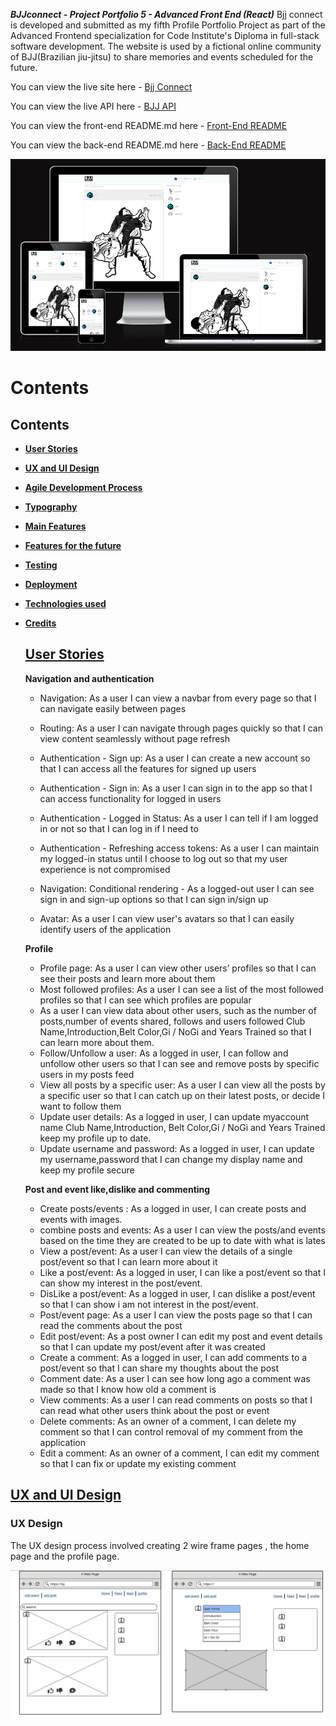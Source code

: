 **_BJJconnect - Project Portfolio 5 - Advanced Front End (React)_**
Bjj connect is developed and submitted as my fifth Profile Portfolio Project as part of the Advanced Frontend specialization for Code Institute's Diploma in full-stack software development. The website is used by a fictional online community of BJJ(Brazilian jiu-jitsu) to share memories and events scheduled for the future.

You can view the live site here - <a href="https://bjj-fcb7bcc1efc9.herokuapp.com/" target="_blank" rel="noopener">Bjj Connect</a>

You can view the live API here - <a href="https://pp5-bjj-api-2269f4220822.herokuapp.com/" target="_blank" rel="noopener">BJJ API</a>

You can view the front-end README.md here - <a href="" target="_blank" rel="noopener"> Front-End README</a>

You can view the back-end README.md here - <a href="" target="_blank" rel="noopener"> Back-End README</a>

![BJJ connect responsive design](/src/assets/readMe_images/responsive.PNG)

# Contents

## Contents

 - **[User Stories](#user-stories)**
   
 - **[UX and UI Design](#ux-and-ui-design)**

 - **[Agile Development Process](#agile-development-process)**

- **[Typography](#typography)**

- **[Main Features](#main-features)**

- **[Features for the future](#features-for-the-future)**

- **[Testing](#testing)**

- **[Deployment](#deployment)**

- **[Technologies used](#technologies-used)**

 - **[Credits](#credits)**

   ## [**User Stories**](#user-stories)

   **Navigation and authentication**

    - Navigation: As a user I can view a navbar from every page so that I can navigate easily between pages

    - Routing: As a user I can navigate through pages quickly so that I can view content seamlessly without page refresh

    - Authentication - Sign up: As a user I can create a new account so that I can access all the features for signed up users

    - Authentication - Sign in: As a user I can sign in to the app so that I can access functionality for logged in users

    - Authentication - Logged in Status: As a user I can tell if I am logged in or not so that I can log in if I need to

    - Authentication - Refreshing access tokens: As a user I can maintain my logged-in status until I choose to log out so that my user experience is not compromised

    - Navigation: Conditional rendering - As a logged-out user I can see sign in and sign-up options so that I can sign in/sign up

    - Avatar: As a user I can view user's avatars so that I can easily identify users of the application

    **Profile**

    - Profile page: As a user I can view other users’ profiles so that I can see their posts and learn more about them
    - Most followed profiles: As a user I can see a list of the most followed profiles so that I can see which profiles are popular
    - As a user I can view data about other users, such as the number of posts,number of events shared, follows and users followed Club Name,Introduction,Belt Color,Gi / NoGi and Years 
      Trained so that I can learn more about them.
    - Follow/Unfollow a user: As a logged in user, I can follow and unfollow other users so that I can see and remove posts by specific users in my posts feed
    - View all posts by a specific user: As a user I can view all the posts by a specific user so that I can catch up on their latest posts, or decide I want to follow them
    - Update user details: As a logged in user, I can update myaccount name  Club Name,Introduction, Belt Color,Gi / NoGi and Years Trained  keep my profile up to date.
    - Update username and password: As a logged in user, I can update my username,password that I can change my display name and keep my profile secure

    **Post and event like,dislike and commenting** 
    
    -  Create posts/events : As a logged in user, I can create posts and events with images.
    -  combine posts and events: As a user I can view the posts/and events based on the time they are created to be up to date with what is lates 
    -  View a post/event: As a user I can view the details of a single post/event so that I can learn more about it
    -  Like a post/event: As a logged in user, I can like a post/event so that I can show my interest in the post/event.
    -  DisLike a post/event: As a logged in user, I can dislike a post/event so that I can show i am not interest in the post/event.
    -  Post/event page: As a user I can view the posts page so that I can read the comments about the post
    -  Edit post/event: As a post owner I can edit my post and event details so that I can update my post/event after it was created
    -  Create a comment: As a logged in user, I can add comments to a post/event so that I can share my thoughts about the post
    -  Comment date: As a user I can see how long ago a comment was made so that I know how old a comment is
    -  View comments: As a user I can read comments on posts so that I can read what other users think about the post or event
    -  Delete comments: As an owner of a comment, I can delete my comment so that I can control removal of my comment from the application
    -  Edit a comment: As an owner of a comment, I can edit my comment so that I can fix or update my existing comment
  
 
  ## **[UX and UI Design](#ux-and-ui-design)**

   ### **UX Design**

   The UX design process involved creating 2 wire frame pages , the home page and  the profile page. 

![Balsamiq wieframes 1](src/assets/readMe_images/homepage.PNG)
